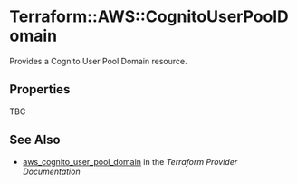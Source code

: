 # Terraform::AWS::CognitoUserPoolDomain

Provides a Cognito User Pool Domain resource.

## Properties

TBC

## See Also

* [aws_cognito_user_pool_domain](https://www.terraform.io/docs/providers/aws/r/cognito_user_pool_domain.html) in the _Terraform Provider Documentation_